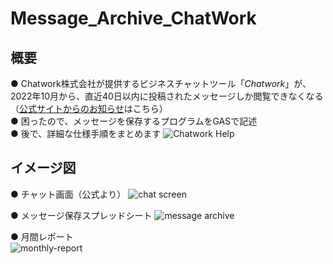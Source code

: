 # Message_Archive_ChatWork
## 概要
● Chatwork株式会社が提供するビジネスチャットツール「*Chatwork*」が、2022年10月から、直近40日以内に投稿されたメッセージしか閲覧できなくなる<br>（[公式サイトからのお知らせ](https://help.chatwork.com/hc/ja/articles/9319851372185-2022-09-06-%E3%83%95%E3%83%AA%E3%83%BC%E3%83%97%E3%83%A9%E3%83%B3-%E3%82%B0%E3%83%AB%E3%83%BC%E3%83%97%E3%83%81%E3%83%A3%E3%83%83%E3%83%88%E3%81%AE%E5%88%A9%E7%94%A8%E4%B8%8A%E9%99%90%E6%95%B0%E6%92%A4%E5%BB%83%E3%81%AE%E3%81%8A%E7%9F%A5%E3%82%89%E3%81%9B)はこちら）<br>
● 困ったので、メッセージを保存するプログラムをGASで記述<br>
● 後で、詳細な仕様手順をまとめます
![Chatwork Help](https://user-images.githubusercontent.com/94417526/191033148-53c19bce-5c56-4f1c-ab29-40f58a7e8f32.png)


## イメージ図
● チャット画面（公式より）
![chat screen](https://user-images.githubusercontent.com/94417526/191038005-47a06148-0a6f-4e49-96b6-8d3e68fd6b2f.png)

● メッセージ保存スプレッドシート
![message archive](https://user-images.githubusercontent.com/94417526/191037163-caed5a18-5a2b-41a4-86ca-f5a7a1f8813a.png)

● 月間レポート<br>
![monthly-report](https://user-images.githubusercontent.com/94417526/191433645-696fe196-8fa9-42f4-8967-47730510f1ff.png)
